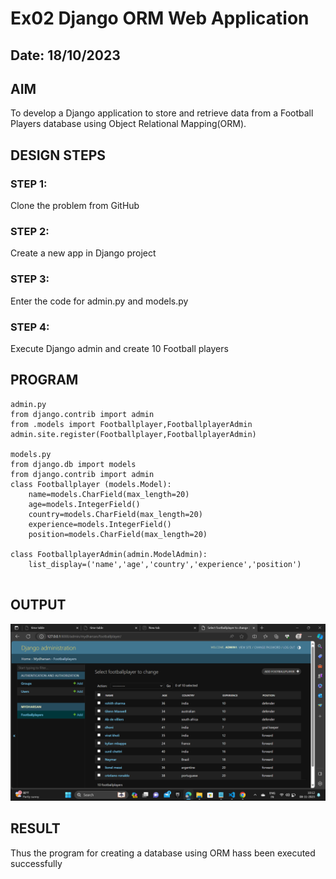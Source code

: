 # Ex02 Django ORM Web Application
## Date: 18/10/2023

## AIM
To develop a Django application to store and retrieve data from a Football Players database using Object Relational Mapping(ORM).

## DESIGN STEPS

### STEP 1:
Clone the problem from GitHub

### STEP 2:
Create a new app in Django project

### STEP 3:
Enter the code for admin.py and models.py

### STEP 4:
Execute Django admin and create 10 Football players

## PROGRAM

```
admin.py
from django.contrib import admin
from .models import Footballplayer,FootballplayerAdmin
admin.site.register(Footballplayer,FootballplayerAdmin)

models.py
from django.db import models
from django.contrib import admin
class Footballplayer (models.Model):
    name=models.CharField(max_length=20)
    age=models.IntegerField()
    country=models.CharField(max_length=20)
    experience=models.IntegerField()
    position=models.CharField(max_length=20)

class FootballplayerAdmin(admin.ModelAdmin):
    list_display=('name','age','country','experience','position')
       
```

## OUTPUT
![Alt text](<Screenshot (14).png>)

## RESULT
Thus the program for creating a database using ORM hass been executed successfully
